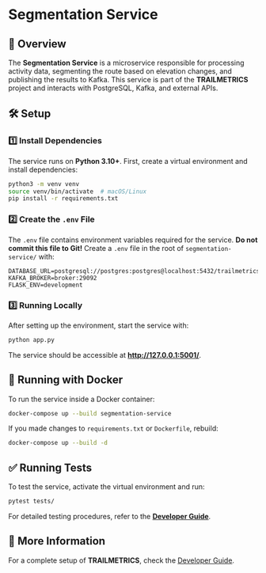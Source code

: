 # Segmentation Service

## 📖 Overview

The **Segmentation Service** is a microservice responsible for processing activity data, segmenting the route based on elevation changes, and publishing the results to Kafka. This service is part of the **TRAILMETRICS** project and interacts with PostgreSQL, Kafka, and external APIs.

## 🛠 Setup

### 1️⃣ Install Dependencies

The service runs on **Python 3.10+**. First, create a virtual environment and install dependencies:

```bash
python3 -m venv venv
source venv/bin/activate  # macOS/Linux
pip install -r requirements.txt
```

### 2️⃣ Create the `.env` File

The `.env` file contains environment variables required for the service. **Do not commit this file to Git!** Create a `.env` file in the root of `segmentation-service/` with:

```
DATABASE_URL=postgresql://postgres:postgres@localhost:5432/trailmetrics
KAFKA_BROKER=broker:29092
FLASK_ENV=development
```

### 3️⃣ Running Locally

After setting up the environment, start the service with:

```bash
python app.py
```

The service should be accessible at **http://127.0.0.1:5001/**.

## 🐳 Running with Docker

To run the service inside a Docker container:

```bash
docker-compose up --build segmentation-service
```

If you made changes to `requirements.txt` or `Dockerfile`, rebuild:

```bash
docker-compose up --build -d
```

## ✅ Running Tests

To test the service, activate the virtual environment and run:

```bash
pytest tests/
```

For detailed testing procedures, refer to the **[Developer Guide](../../docs/developer-guide.md)**.

## 🔗 More Information

For a complete setup of **TRAILMETRICS**, check the [Developer Guide](../../docs/developer-guide.md).

